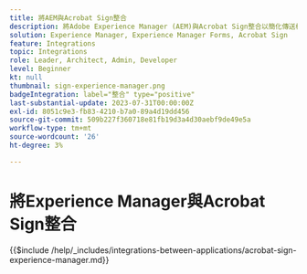 ```yaml
---
title: 將AEM與Acrobat Sign整合
description: 將Adobe Experience Manager (AEM)與Acrobat Sign整合以簡化傳送檔案以索取簽名。
solution: Experience Manager, Experience Manager Forms, Acrobat Sign
feature: Integrations
topic: Integrations
role: Leader, Architect, Admin, Developer
level: Beginner
kt: null
thumbnail: sign-experience-manager.png
badgeIntegration: label="整合" type="positive"
last-substantial-update: 2023-07-31T00:00:00Z
exl-id: 8051c9e3-fb83-4210-b7a0-89a4d19dd456
source-git-commit: 509b227f360718e81fb19d3a4d30aebf9de49e5a
workflow-type: tm+mt
source-wordcount: '26'
ht-degree: 3%

---
```


# 將Experience Manager與Acrobat Sign整合

{{$include /help/_includes/integrations-between-applications/acrobat-sign-experience-manager.md}}
